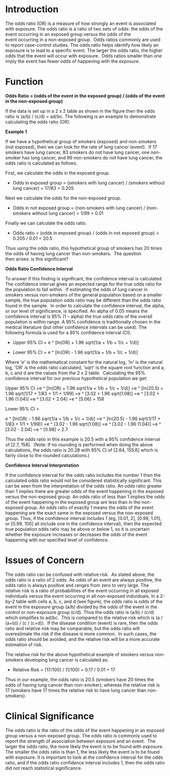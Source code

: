 # Introduction

The odds ratio (OR) is a measure of how strongly an event is associated with exposure. The odds ratio is a ratio of two sets of odds: the odds of the event occurring in an exposed group versus the odds of the event occurring in a non-exposed group.  Odds ratios commonly are used to report case-control studies. The odds ratio helps identify how likely an exposure is to lead to a specific event. The larger the odds ratio, the higher odds that the event will occur with exposure.  Odds ratios smaller than one imply the event has fewer odds of happening with the exposure.

# Function

**Odds Ratio = (odds of the event in the exposed group) / (odds of the event in the non-exposed group)**

If the data is set up in a 2 x 2 table as shown in the figure then the odds ratio is (a/b) / (c/d) = ad/bc. The following is an example to demonstrate calculating the odds ratio (OR).

**Example 1**

If we have a hypothetical group of smokers (exposed) and non-smokers (not exposed), then we can look for the rate of lung cancer (event).  If 17 smokers have lung cancer, 83 smokers do not have lung cancer, one non-smoker has lung cancer, and 99 non-smokers do not have lung cancer, the odds ratio is calculated as follows.

First, we calculate the odds in the exposed group.

- Odds in exposed group = (smokers with lung cancer) / (smokers without lung cancer) = 17/83 = 0.205

Next we calculate the odds for the non-exposed group.

- Odds in not exposed group = (non-smokers with lung cancer) / (non-smokers without lung cancer) = 1/99 = 0.01

Finally we can calculate the odds ratio.

- Odds ratio = (odds in exposed group) / (odds in not exposed group) = 0.205 / 0.01 = 20.5

Thus using the odds ratio, this hypothetical group of smokers has 20 times the odds of having lung cancer than non-smokers.  The question then arises: is this significant?

**Odds Ratio Confidence Interval**

To answer if this finding is significant, the confidence interval is calculated.  The confidence interval gives an expected range for the true odds ratio for the population to fall within.  If estimating the odds of lung cancer in smokers versus non-smokers of the general population based on a smaller sample, the true population odds ratio may be different than the odds ratio found in the sample.  In order to calculate the confidence interval, the alpha, or our level of significance, is specified. An alpha of 0.05 means the confidence interval is 95% (1 – alpha) the true odds ratio of the overall population is within range. A 95% confidence is traditionally chosen in the medical literature (but other confidence intervals can be used). The following formula is used for a 95% confidence interval (CI).

- Upper 95% CI = e ^ [ln(OR) + 1.96 sqrt(1/a + 1/b + 1/c + 1/d)]

- Lower 95% CI = e ^ [ln(OR) - 1.96 sqrt(1/a + 1/b + 1/c + 1/d)]

Where 'e' is the mathematical constant for the natural log, 'ln' is the natural log, 'OR' is the odds ratio calculated, 'sqrt' is the square root function and a, b, c and d are the values from the 2 x 2 table.  Calculating the 95% confidence interval for our previous hypothetical population we get:

Upper 95% CI =e ^ [ln(OR) + 1.96 sqrt(1/a + 1/b + 1/c + 1/d)] =e ^ [ln(20.5) + 1.96 sqrt(1/17 + 1/83 + 1/1 + 1/99] =e ^ [3.02 + 1.96 sqrt(1.08)] =e ^ [3.02 + 1.96 (1.04)] =e ^ [3.02 + 2.04] =e ^ [5.06] = 158

Lower 95% CI =

e ^ [ln(OR) - 1.96 sqrt(1/a + 1/b + 1/c + 1/d)] =e ^ [ln(20.5) - 1.96 sqrt(1/17 + 1/83 + 1/1 + 1/99)] =e ^ [3.02 - 1.96 sqrt(1.08)] =e ^ [3.02 - 1.96 (1.04)] =e ^ [3.02 - 2.04] =e ^ [0.98] = 2.7

Thus the odds ratio in this example is 20.5 with a 95% confidence interval of [2.7, 158].  (Note: If no rounding is performed when doing the above calculations, the odds ratio is 20.28 with 95% CI of [2.64, 155.6] which is fairly close to the rounded calculations.)

**Confidence Interval Interpretation**

If the confidence interval for the odds ratio includes the number 1 then the calculated odds ratio would not be considered statistically significant. This can be seen from the interpretation of the odds ratio. An odds ratio greater than 1 implies there are greater odds of the event happening in the exposed versus the non-exposed group. An odds ratio of less than 1 implies the odds of the event happening in the exposed group are less than in the non-exposed group. An odds ratio of exactly 1 means the odds of the event happening are the exact same in the exposed versus the non-exposed group. Thus, if the confidence interval includes 1 (eg, [0.01, 2], [0.99, 1.01], or [0.99, 100] all include one in the confidence interval), then the expected true population odds ratio may be above or below 1, so it is uncertain whether the exposure increases or decreases the odds of the event happening with our specified level of confidence.

# Issues of Concern

The odds ratio can be confused with relative risk.  As stated above, the odds ratio is a ratio of 2 odds. As odds of an event are always positive, the odds ratio is always positive and ranges from zero to very large. The relative risk is a ratio of probabilities of the event occurring in all exposed individuals versus the event occurring in all non-exposed individuals. In a 2-by-2 table with cells a, b, c, and d (see figure), the odds ratio is odds of the event in the exposure group (a/b) divided by the odds of the event in the control or non-exposure group (c/d). Thus the odds ratio is (a/b) / (c/d) which simplifies to ad/bc.  This is compared to the relative risk which is (a / (a+b)) / (c / (c+d)).  If the disease condition (event) is rare, then the odds ratio and relative risk may be comparable, but the odds ratio will overestimate the risk if the disease is more common.  In such cases, the odds ratio should be avoided, and the relative risk will be a more accurate estimation of risk.

The relative risk for the above hypothetical example of smokers versus non-smokers developing lung cancer is calculated as:

- Relative Risk = (17/100) / (1/100) = 0.17 / 0.01 = 17

Thus in our example, the odds ratio is 20.5 (smokers have 20 times the odds of having lung cancer than non-smoker); whereas the relative risk is 17 (smokers have 17 times the relative risk to have lung cancer than non-smokers).

# Clinical Significance

The odds ratio is the ratio of the odds of the event happening in an exposed group versus a non-exposed group. The odds ratio is commonly used to report the strength of association between exposure and an event.  The larger the odds ratio, the more likely the event is to be found with exposure. The smaller the odds ratio is than 1, the less likely the event is to be found with exposure. It is important to look at the confidence interval for the odds ratio, and if the odds ratio confidence interval includes 1, then the odds ratio did not reach statistical significance.